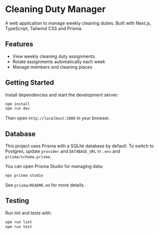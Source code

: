 # Cleaning Duty Manager

A web application to manage weekly cleaning duties. Built with Next.js, TypeScript, Tailwind CSS and Prisma.

## Features

- View weekly cleaning duty assignments
- Rotate assignments automatically each week
- Manage members and cleaning places

## Getting Started

Install dependencies and start the development server:

```bash
npm install
npm run dev
```

Then open `http://localhost:3000` in your browser.

## Database

This project uses Prisma with a SQLite database by default. To switch to Postgres, update `provider` and `DATABASE_URL` in `.env` and `prisma/schema.prisma`.

You can open Prisma Studio for managing data:

```bash
npx prisma studio
```

See `prisma/README.md` for more details.

## Testing

Run lint and tests with:

```bash
npm run lint
npm run test
```

